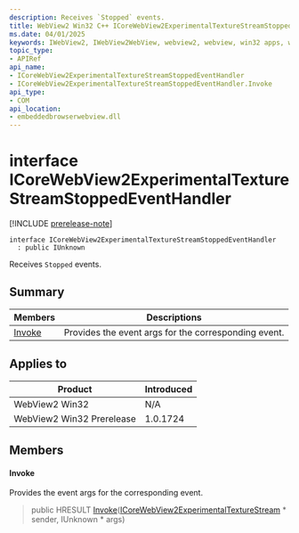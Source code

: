 ```yaml
---
description: Receives `Stopped` events.
title: WebView2 Win32 C++ ICoreWebView2ExperimentalTextureStreamStoppedEventHandler
ms.date: 04/01/2025
keywords: IWebView2, IWebView2WebView, webview2, webview, win32 apps, win32, edge, ICoreWebView2, ICoreWebView2Controller, browser control, edge html, ICoreWebView2ExperimentalTextureStreamStoppedEventHandler
topic_type: 
- APIRef
api_name:
- ICoreWebView2ExperimentalTextureStreamStoppedEventHandler
- ICoreWebView2ExperimentalTextureStreamStoppedEventHandler.Invoke
api_type:
- COM
api_location:
- embeddedbrowserwebview.dll
---
```


# interface ICoreWebView2ExperimentalTextureStreamStoppedEventHandler

[!INCLUDE [prerelease-note](../includes/prerelease-note.md)]

```
interface ICoreWebView2ExperimentalTextureStreamStoppedEventHandler
  : public IUnknown
```

Receives `Stopped` events.

## Summary

 Members                        | Descriptions
--------------------------------|---------------------------------------------
[Invoke](#invoke) | Provides the event args for the corresponding event.

## Applies to

Product                         | Introduced
--------------------------------|---------------------------------------------
WebView2 Win32            |    N/A
WebView2 Win32 Prerelease |    1.0.1724

## Members

#### Invoke

Provides the event args for the corresponding event.

> public HRESULT [Invoke](#invoke)([ICoreWebView2ExperimentalTextureStream](icorewebview2experimentaltexturestream.md#icorewebview2experimentaltexturestream) * sender, IUnknown * args)

